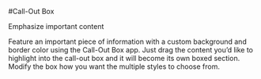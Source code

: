 #Call-Out Box

Emphasize important content 

Feature an important piece of information with a custom background and border color using the Call-Out Box app. Just drag the content you’d like to highlight into the call-out box and it will become its own boxed section. Modify the box how you want the multiple styles to choose from. 